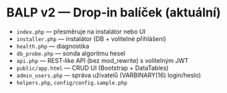 # BALP v2 — Drop‑in balíček (aktuální)
- `index.php` — přesměruje na instalátor nebo UI
- `installer.php` — instalátor (DB + volitelné přihlášení)
- `health.php` — diagnostika
- `db_probe.php` — sonda algoritmu hesel
- `api.php` — REST‑like API (bez mod_rewrite) s volitelným JWT
- `public/app.html` — CRUD UI (Bootstrap + DataTables)
- `admin_users.php` — správa uživatelů (VARBINARY(16) login/heslo)
- `helpers.php`, `config/config.sample.php`

